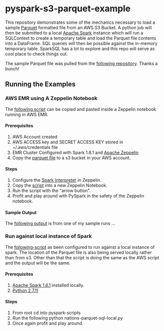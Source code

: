 # pyspark-s3-parquet-example
This repository demonstrates some of the mechanics necessary to load a sample [Parquet](https://parquet.apache.org/) formatted file from an AWS S3 Bucket.
A python job will then be submitted to a local [Apache Spark](http://spark.apache.org/) instance which will run a SQLContext to create a temporary table and load the Parquet file contents into a DataFrame.
SQL queries will then be possible against the in-memory temporary table.  SparkSQL has a lot to explore and this repo will serve as cool place to check things out.

The sample Parquet file was pulled from the [following repository](https://github.com/jcrobak/parquet-python/).  Thanks a bunch!

## Running the Examples

### AWS EMR using A Zeppelin Notebook

The [following script](./pyspark-scripts/nations-parquet-sql-aws-emr.py) can be copied and pasted inside a Zeppelin notebook running in AWS EMR.

#### Prerequisites

1. AWS Account created
2. AWS ACCESS key and SECRET ACCESS KEY stored in ~/.aws/credentials file
3. EMR Cluster Configured with Spark 1.6.1 and [Apache Zeppelin](http://docs.aws.amazon.com/ElasticMapReduce/latest/ReleaseGuide/emr-sandbox.html#emr-zeppelin)
4. Copy the [parquet file](./test-data/nation.plain.parquet) to a s3 bucket in your AWS account.

#### Steps

1. Configure the [Spark Interpreter](http://docs.aws.amazon.com/ElasticMapReduce/latest/ReleaseGuide/emr-sandbox.html#emr-zeppelin) in Zeppelin.
2. Copy the [script](./pyspark-scripts/nations-parquet-sql-aws-emr.py) into a new Zeppelin Notebook.
3. Run the script with the "arrow button".
4. Profit and play around with PySpark in the safety of the Zeppelin notebook.

#### Sample Output

The [following output](./sample-output/jon-sample-output.png) is from one of my sample runs ...

### Run against local instance of Spark

The [following-script](./pyspark-scripts/nations-parquet-sql-local.py) as been configured to run against a local instance of spark.  The location of the Parquet file is also being 
served locally rather than from s3.  Other than that the script is doing the same as the AWS script and the output will be the same.

#### Prerequisites

1. [Apache Spark 1.6.1](http://spark.apache.org/downloads.html) installed locally.
2. [Python 2.7.11](https://www.python.org/downloads/release/python-2711/)

#### Steps

1. From root cd into pyspark-scripts
2. Run the following
   python nations-parquet-sql-local.py
3. Once again profit and play around.
